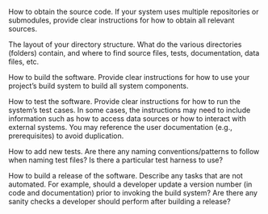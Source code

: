 How to obtain the source code. If your system uses multiple repositories or submodules, provide clear instructions for how to obtain all relevant sources.

The layout of your directory structure. What do the various directories (folders) contain, and where to find source files, tests, documentation, data files, etc.

How to build the software. Provide clear instructions for how to use your project’s build system to build all system components.

How to test the software. Provide clear instructions for how to run the system’s test cases. In some cases, the instructions may need to include information such as how to access data sources or how to interact with external systems. You may reference the user documentation (e.g., prerequisites) to avoid duplication.

How to add new tests. Are there any naming conventions/patterns to follow when naming test files? Is there a particular test harness to use?

How to build a release of the software. Describe any tasks that are not automated. For example, should a developer update a version number (in code and documentation) prior to invoking the build system? Are there any sanity checks a developer should perform after building a release?